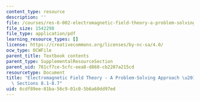 ```yaml
---
content_type: resource
description: ''
file: /courses/res-6-002-electromagnetic-field-theory-a-problem-solving-approach-spring-2008/6cdf89ee01ba56c901c05b6a60dd97ed_MITRES_6_002S08_chp08_text.pdf
file_size: 1542298
file_type: application/pdf
learning_resource_types: []
license: https://creativecommons.org/licenses/by-nc-sa/4.0/
ocw_type: OCWFile
parent_title: Textbook contents
parent_type: SupplementalResourceSection
parent_uid: 781cf7ce-5cfc-eea8-d860-cb2207a215cd
resourcetype: Document
title: "Electromagnetic Field Theory - A Problem-Solving Approach \u2013 Chapter 8:\
  \ Sections 8.1-8.7"
uid: 6cdf89ee-01ba-56c9-01c0-5b6a60dd97ed
---
```

